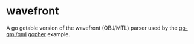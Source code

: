 wavefront
=========

A go getable version of the wavefront (OBJ/MTL) parser used by the
[go-qml/qml](https://github.com/go-qml/qml)
[gopher](https://github.com/go-qml/qml/tree/v1/examples/gopher) example.
